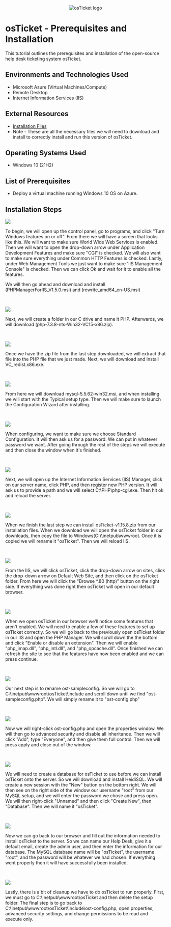 <p align="center">
<img src="https://i.imgur.com/Clzj7Xs.png" alt="osTicket logo"/>
</p>

<h1>osTicket - Prerequisites and Installation</h1>
This tutorial outlines the prerequisites and installation of the open-source help desk ticketing system osTicket.<br />


<h2>Environments and Technologies Used</h2>

- Microsoft Azure (Virtual Machines/Compute)
- Remote Desktop
- Internet Information Services (IIS)

<h2>External Resources</h2>

- [Installation Files](https://drive.google.com/drive/u/1/folders/1APMfNyfNzcxZC6EzdaNfdZsUwxWYChf6)
- Note - These are all the necessary files we will need to download and install to correctly install and run this version of osTicket.


<h2>Operating Systems Used </h2>

- Windows 10</b> (21H2)

<h2>List of Prerequisites</h2>

- Deploy a virtual machine running Windows 10 OS on Azure.


<h2>Installation Steps</h2>

<p>
<img src=https://github.com/CSanders000/osTicket-prereqs/assets/161166823/555634a1-1197-4e77-969f-d5e1990e40aa"/>
</p>
<p>
To begin, we will open up the control panel, go to programs, and click "Turn Windows features on or off". From there we will have a screen that looks like this. We will want to make sure World Wide Web Services is enabled. Then we will want to open the drop-down arrow under Application Development Features and make sure "CGI" is checked. We will also want to make sure everything under Common HTTP Features is checked. Lastly, under Web Management Tools we just want to make sure 'IIS Management Console" is checked. Then we can click Ok and wait for it to enable all the features. 

We will then go ahead and download and install (PHPManagerForIIS_V1.5.0.msi) and (rewrite_amd64_en-US.msi)
</p>
<br />

<p>
<img src=https://github.com/CSanders000/osTicket-prereqs/assets/161166823/31e50325-c08f-4f0c-b4d6-2debe8ec2165"/>
</p>
<p>
Next, we will create a folder in our C drive and name it PHP. Afterwards, we will download (php-7.3.8-nts-Win32-VC15-x86.zip). 
</p>
<br />

<p>
<img src=https://github.com/CSanders000/osTicket-prereqs/assets/161166823/2781526d-6720-404f-9b5c-79ff2e054e74"/>
</p>
<p>
Once we have the zip file from the last step downloaded, we will extract that file into the PHP file that we just made. Next, we will download and install VC_redist.x86.exe.
</p>
<br />

<p>
<img src=https://github.com/CSanders000/osTicket-prereqs/assets/161166823/38af87c0-28f9-4dd4-a64a-58891cf2deea"/>
</p>
<p>
From here we will download mysql-5.5.62-win32.msi, and when installing we will start with the Typical setup type. Then we will make sure to launch the Configuration Wizard after installing.
</p>
<br />

<p>
<img src=https://github.com/CSanders000/osTicket-prereqs/assets/161166823/4c2f874f-b180-430b-863d-0bf3bfe1ae52"/>
</p>
<p>
When configuring, we want to make sure we choose Standard Configuration. It will then ask us for a password. We can put in whatever password we want. After going through the rest of the steps we will execute and then close the window when it's finished.
</p>
<br />

<p>
<img src=https://github.com/CSanders000/osTicket-prereqs/assets/161166823/e763b42f-8ba9-4b6f-a0e5-10cf49a2eb5c"/>
</p>
<p>
Next, we will open up the Internet Information Services (IIS) Manager, click on our server name, click PHP, and then register new PHP version. It will ask us to provide a path and we will select C:\PHP\php-cgi.exe. Then hit ok and reload the server. 
</p>
<br />

<p>
<img src=https://github.com/CSanders000/osTicket-prereqs/assets/161166823/9dc7aede-6acc-4178-8cde-924554b194d3"/>
</p>
<p>
When we finish the last step we can install osTicket-v1.15.8.zip from our installation files. When we download we will open the osTicket folder in our downloads, then copy the file to Windows(C:)\inetpub\wwwroot. Once it is copied we will rename it "osTicket". Then we will reload IIS. 
</p>
<br />

<p>
<img src=https://github.com/CSanders000/osTicket-prereqs/assets/161166823/09dc446f-65d7-4955-bd9c-17e46a577a17"/>
</p>
<p>
From the IIS, we will click osTicket, click the drop-down arrow on sites, click the drop-down arrow on Default Web Site, and then click on the osTicket folder. From here we will click the "Browse *.80 (http)" button on the right side. If everything was done right then osTicket will open in our default browser.
</p>
<br />

<p>
<img src=https://github.com/CSanders000/osTicket-prereqs/assets/161166823/0f03ee08-dcba-4508-b954-917249c08c33"/>
</p>
<p>
When we open osTicket in our browser we'll notice some features that aren't enabled. We will need to enable a few of these features to set up osTicket correctly. So we will go back to the previously open osTicket folder in our IIS and open the PHP Manager. We will scroll down the the bottom and click "Enable or disable an extension". Then we will enable "php_imap.dll", "php_intl.dll", and "php_opcache.dll". Once finished we can refresh the site to see that the features have now been enabled and we can press continue.
</p>
<br />

<p>
<img src=https://github.com/CSanders000/osTicket-prereqs/assets/161166823/877587d7-1e52-4966-b260-537ae632b5bb"/>
</p>
<p>
Our next step is to rename ost-sampleconfig. So we will go to C:\inetpub\wwwroot\osTicket\include and scroll down until we find "ost-sampleconfig.php". We will simply rename it to "ost-config.php"
</p>
<br />

<p>
<img src=https://github.com/CSanders000/osTicket-prereqs/assets/161166823/c2a8bc52-815a-450a-a4b0-3c4ebe5b5d70"/>
</p>
<p>
Now we will right-click ost-config.php and open the properties window. We will then go to advanced security and disable all inheritance. Then we will click "Add", type "Everyone", and then give them full control. Then we will press apply and close out of the window. 
</p>
<br />

<p>
<img src=https://github.com/CSanders000/osTicket-prereqs/assets/161166823/d19f9d3f-05f5-40c6-baf2-21d6b596535e"/>
</p>
<p>
We will need to create a database for osTicket to use before we can install osTicket onto the server. So we will download and install HeidiSQL. We will create a new session with the "New" button on the bottom right. We will then see on the right side of the window our username "root" from our MySQL setup, and we will enter the password we chose and press open. We will then right-click "Unnamed" and then click "Create New", then "Database". Then we will name it "osTicket". 
</p>
<br />

<p>
<img src=https://github.com/CSanders000/osTicket-prereqs/assets/161166823/2e04bd6f-2727-47c2-904a-4e92d8b0cb4b"/>
</p>
<p>
Now we can go back to our browser and fill out the information needed to install osTicket to the server. So we can name our Help Desk, give it a default email, create the admin user, and then enter the information for our database. The MySQL database name will be "osTicket", the username "root", and the password will be whatever we had chosen. If everything went properly then it will have successfully been installed. 
</p>
<br />

<p>
<img src=https://github.com/CSanders000/osTicket-prereqs/assets/161166823/0749420a-ebd5-42b3-ad31-163e0fd2a6aa"/>
</p>
<p>
Lastly, there is a bit of cleanup we have to do osTicket to run properly. First, we must go to C:\inetpub\wwwroot\osTicket and then delete the setup folder. The final step is to go back to C:\inetpub\wwwroot\osTicket\include\ost-config.php, open properties, advanced security settings, and change permissions to be read and execute only.  
</p>
<br />


